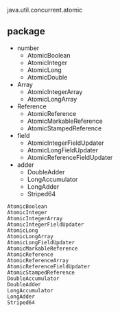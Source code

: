 java.util.concurrent.atomic

## package
* number
  * AtomicBoolean
  * AtomicInteger
  * AtomicLong
  * AtomicDouble
* Array
  * AtomicIntegerArray
  * AtomicLongArray
* Reference
  * AtomicReference
  * AtomicMarkableReference
  * AtomicStampedReference
* field
  * AtomicIntegerFieldUpdater
  * AtomicLongFieldUpdater
  * AtomicReferenceFieldUpdater
* adder
  * DoubleAdder
  * LongAccumulator
  * LongAdder
  * Striped64


```
AtomicBoolean
AtomicInteger
AtomicIntegerArray
AtomicIntegerFieldUpdater
AtomicLong
AtomicLongArray
AtomicLongFieldUpdater
AtomicMarkableReference
AtomicReference
AtomicReferenceArray
AtomicReferenceFieldUpdater
AtomicStampedReference
DoubleAccumulator
DoubleAdder
LongAccumulator
LongAdder
Striped64
```